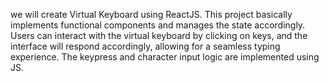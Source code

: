 we will create Virtual Keyboard using ReactJS. This project basically implements functional components and manages the state accordingly.
Users can interact with the virtual keyboard by clicking on keys, and the interface will respond accordingly, allowing for a seamless typing experience.
The keypress and character input logic are implemented using JS.
